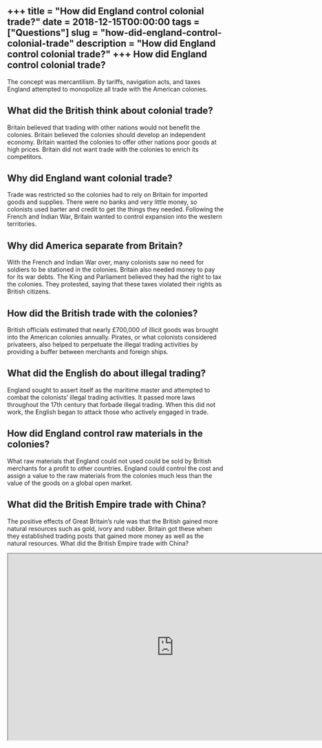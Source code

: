 +++
title = "How did England control colonial trade?"
date = 2018-12-15T00:00:00
tags = ["Questions"]
slug = "how-did-england-control-colonial-trade"
description = "How did England control colonial trade?"
+++
How did England control colonial trade?
---------------------------------------

The concept was mercantilism. By tariffs, navigation acts, and taxes England attempted to monopolize all trade with the American colonies.

What did the British think about colonial trade?
------------------------------------------------

Britain believed that trading with other nations would not benefit the colonies. Britain believed the colonies should develop an independent economy. Britain wanted the colonies to offer other nations poor goods at high prices. Britain did not want trade with the colonies to enrich its competitors.

Why did England want colonial trade?
------------------------------------

Trade was restricted so the colonies had to rely on Britain for imported goods and supplies. There were no banks and very little money, so colonists used barter and credit to get the things they needed. Following the French and Indian War, Britain wanted to control expansion into the western territories.

Why did America separate from Britain?
--------------------------------------

With the French and Indian War over, many colonists saw no need for soldiers to be stationed in the colonies. Britain also needed money to pay for its war debts. The King and Parliament believed they had the right to tax the colonies. They protested, saying that these taxes violated their rights as British citizens.

How did the British trade with the colonies?
--------------------------------------------

British officials estimated that nearly £700,000 of illicit goods was brought into the American colonies annually. Pirates, or what colonists considered privateers, also helped to perpetuate the illegal trading activities by providing a buffer between merchants and foreign ships.

What did the English do about illegal trading?
----------------------------------------------

England sought to assert itself as the maritime master and attempted to combat the colonists’ illegal trading activities. It passed more laws throughout the 17th century that forbade illegal trading. When this did not work, the English began to attack those who actively engaged in trade.

How did England control raw materials in the colonies?
------------------------------------------------------

What raw materials that England could not used could be sold by British merchants for a profit to other countries. England could control the cost and assign a value to the raw materials from the colonies much less than the value of the goods on a global open market.

What did the British Empire trade with China?
---------------------------------------------

The positive effects of Great Britain’s rule was that the British gained more natural resources such as gold, ivory and rubber. Britain got these when they established trading posts that gained more money as well as the natural resources. What did the British Empire trade with China?

<iframe allow="accelerometer; autoplay; clipboard-write; encrypted-media; gyroscope; picture-in-picture" allowfullscreen="" class="__youtube_prefs__  epyt-is-override  no-lazyload" data-no-lazy="1" data-origheight="433" data-origwidth="770" data-skipgform_ajax_framebjll="" height="433" id="_ytid_90592" loading="lazy" src="https://www.youtube.com/embed/H2Gl4QFA6mA?enablejsapi=1&autoplay=0&cc_load_policy=0&cc_lang_pref=&iv_load_policy=1&loop=0&modestbranding=0&rel=1&fs=1&playsinline=0&autohide=2&theme=dark&color=red&controls=1&" title="YouTube player" width="770"></iframe>